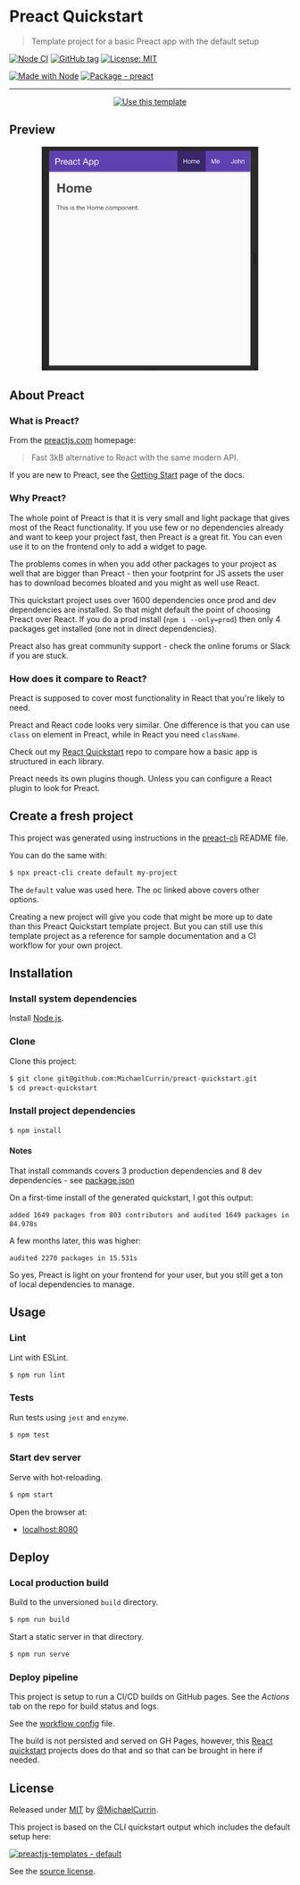 # Preact Quickstart
> Template project for a basic Preact app with the default setup

[![Node CI](https://github.com/MichaelCurrin/preact-quickstart/workflows/Node%20CI/badge.svg)](https://github.com/MichaelCurrin/preact-quickstart/actions)
[![GitHub tag](https://img.shields.io/github/tag/MichaelCurrin/preact-quickstart)](https://github.com/MichaelCurrin/preact-quickstart/tags/)
[![License: MIT](https://img.shields.io/badge/License-MIT-blue)](#license)

[![Made with Node](https://img.shields.io/badge/Node.js->=10-blue?logo=node.js&logoColor=white)](https://nodejs.org)
[![Package - preact](https://img.shields.io/github/package-json/dependency-version/MichaelCurrin/preact-quickstart/preact)](https://www.npmjs.com/package/preact)

---

<div align="center">

[![Use this template](https://img.shields.io/badge/Use_this_template-2ea44f?style=for-the-badge)](https://github.com/MichaelCurrin/preact-quickstart/generate)

</div>


## Preview

<div align="center">
    <img src=sample.png alt="Sample screenshot" title="Sample screenshot" height="400" />
</div>


## About Preact

### What is Preact?

From the [preactjs.com](https://preactjs.com) homepage:

> Fast 3kB alternative to React with the same modern API.

If you are new to Preact, see the [Getting Start](https://preactjs.com/guide/v10/getting-started) page of the docs.

### Why Preact?

The whole point of Preact is that it is very small and light package that gives most of the React functionality. If you use few or no dependencies already and want to keep your project fast, then Preact is a great fit. You can even use it to on the frontend only to add a widget to page.

The problems comes in when you add other packages to your project as well that are bigger than Preact - then your footprint for JS assets the user has to download becomes bloated and you might as well use React.

This quickstart project uses over 1600 dependencies once prod and dev dependencies are installed. So that might default the point of choosing Preact over React. If you do a prod install (`npm i --only=prod`) then only 4 packages get installed (one not in direct dependencies).

Preact also has great community support - check the online forums or Slack if you are stuck.

### How does it compare to React?

Preact is supposed to cover most functionality in React that you're likely to need.

Preact and React code looks very similar. One difference is that you can use `class` on element in Preact, while in React you need `className`.

Check out my [React Quickstart](https://github.com/MichaelCurrin/preact-quickstart) repo to compare how a basic app is structured in each library.

Preact needs its own plugins though. Unless you can configure a React plugin to look for Preact.


## Create a fresh project

This project was generated using instructions in the [preact-cli](https://github.com/preactjs/preact-cli#readme) README file.

You can do the same with:

```sh
$ npx preact-cli create default my-project
```

The `default` value was used here. The oc linked above covers other options.

Creating a new project will give you code that might be more up to date than this Preact Quickstart template project. But you can still use this template project as a reference for sample documentation and a CI workflow for your own project.


## Installation

### Install system dependencies

Install [Node.js](https://gist.github.com/MichaelCurrin/aa1fc56419a355972b96bce23f3bccba).

### Clone

Clone this project:

```sh
$ git clone git@github.com:MichaelCurrin/preact-quickstart.git
$ cd preact-quickstart
```

### Install project dependencies

```sh
$ npm install
```

#### Notes

That install commands covers 3 production dependencies and 8 dev dependencies - see [package.json](/package.json)

On a first-time install of the generated quickstart, I got this output:

```
added 1649 packages from 803 contributors and audited 1649 packages in 84.978s
```

A few months later, this was higher:

```
audited 2270 packages in 15.531s
```

So yes, Preact is light on your frontend for your user, but you still get a ton of local dependencies to manage.


## Usage

### Lint

Lint with ESLint.

```sh
$ npm run lint
```

### Tests

Run tests using `jest` and `enzyme`.

```sh
$ npm test
```

### Start dev server

Serve with hot-reloading.

```sh
$ npm start
```

Open the browser at:

- [localhost:8080](https://localhost:8080)


## Deploy

### Local production build

Build to the unversioned `build` directory.

```sh
$ npm run build
```

Start a static server in that directory.

```sh
$ npm run serve
```

### Deploy pipeline

This project is setup to run a CI/CD builds on GitHub pages. See the _Actions_ tab on the repo for build status and logs.

See the [workflow config](/.github/workflows/main.yml) file.

The build is not persisted and served on GH Pages, however, this [React quickstart](https://github.com/MichaelCurrin/react-create-app-quickstart) projects does do that and so that can be brought in here if needed.


## License

Released under [MIT](/LICENSE) by [@MichaelCurrin](https://github.com/MichaelCurrin).

This project is based on the CLI quickstart output which includes the default setup here:

[![preactjs-templates - default](https://img.shields.io/static/v1?label=preactjs-templates&message=default&color=blue&logo=github)](https://github.com/preactjs-templates/default)

See the [source license](/LICENSE-source).
